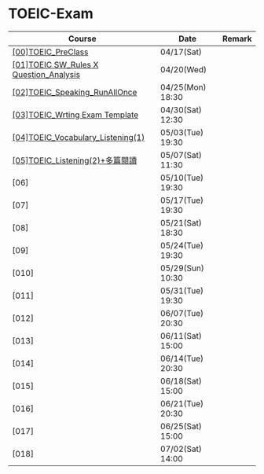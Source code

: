 # TOEIC-Exam

| Course   | Date     | Remark |
| -------- | -------- | -------- |
| [[00]TOEIC_PreClass](https://github.com/YenKang/TOEIC-Exam/blob/main/AmazingTalker/%5B00%5DTOEIC_PreClass.md) | 04/17(Sat)|    |
| [[01]TOEIC SW_Rules X Question_Analysis](https://github.com/YenKang/TOEIC-Exam/blob/main/AmazingTalker/%5B01%5DTOEIC%20SW_Rules%20X%20Question_Analysis.md) | 04/20(Wed)|    |
| [[02]TOEIC_Speaking_RunAllOnce](https://github.com/YenKang/TOEIC-Exam/blob/main/AmazingTalker/%5B02%5DTOEIC_Speaking_RunAllOnce.md) | 04/25(Mon) 18:30|    |
| [[03]TOEIC_Wrting Exam Template](https://github.com/YenKang/TOEIC-Exam/blob/main/AmazingTalker/%5B03%5DTOEIC_Wrting%20Exam%20Template.md) | 04/30(Sat) 12:30|    |
| [[04]TOEIC_Vocabulary_Listening(1)](https://github.com/YenKang/TOEIC-Exam/blob/main/AmazingTalker/%5B04%5DTOEIC_Vocabulary_Listening(1).md) | 05/03(Tue) 19:30|    |
| [[05]TOEIC_Listening(2)+多篇閱讀](https://github.com/YenKang/TOEIC-Exam/blob/main/AmazingTalker/%5B05%5DTOEIC_Listening(2)%2B%E5%A4%9A%E7%AF%87%E9%96%B1%E8%AE%80.md) | 05/07(Sat) 11:30|    |
| [06] | 05/10(Tue) 19:30|    |
| [07] | 05/17(Tue) 19:30|    |
| [08] | 05/21(Sat) 18:30|    |
| [09] | 05/24(Tue) 19:30|    |
| [010] | 05/29(Sun) 10:30|    |
| [011]| 05/31(Tue) 19:30|    |
| [012]| 06/07(Tue) 20:30|    |
| [013]| 06/11(Sat) 15:00|    |
| [014]| 06/14(Tue) 20:30|    |
| [015]| 06/18(Sat) 15:00|    |
| [016]| 06/21(Tue) 20:30|    |
| [017]| 06/25(Sat) 15:00|    |
| [018]| 07/02(Sat) 14:00|    |

